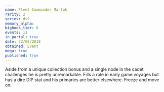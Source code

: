 ```yaml
---
name: Fleet Commander Martok
rarity: 2
series: ds9
memory_alpha:
bigbook_tier: 8
events: 11
in_portal: true
date: 22/08/2018
obtained: Event
mega: true
published: true
---
```


Aside from a unique collection bonus and a single node in the cadet challenges he is pretty unremarkable. Fills a role in early game voyages but has a dire DIP stat and his primaries are better elsewhere. Freeze and move on.
